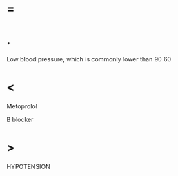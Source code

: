 # =

# .

Low blood pressure, which is commonly lower than 90 60

# <

Metoprolol

B blocker

# >

HYPOTENSION
